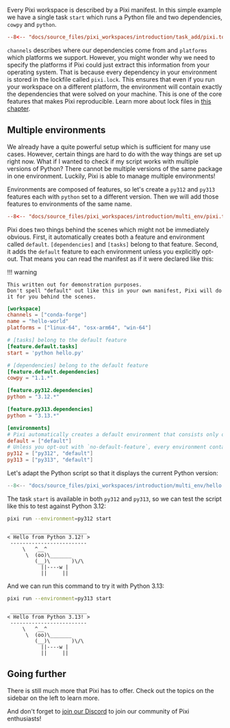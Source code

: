 Every Pixi workspace is described by a Pixi manifest.
In this simple example we have a single task `start` which runs a Python file and two dependencies, `cowpy` and `python`.

```toml title="pixi.toml"
--8<-- "docs/source_files/pixi_workspaces/introduction/task_add/pixi.toml"
```

`channels` describes where our dependencies come from and `platforms` which platforms we support.
However, you might wonder why we need to specify the platforms if Pixi could just extract this information from your operating system.
That is because every dependency in your environment is stored in the lockfile called `pixi.lock`.
This ensures that even if you run your workspace on a different platform, the environment will contain exactly the dependencies that were solved on your machine.
This is one of the core features that makes Pixi reproducible.
Learn more about lock files in [this chapter](./workspace/lockfile.md).


## Multiple environments

We already have a quite powerful setup which is sufficient for many use cases.
However, certain things are hard to do with the way things are set up right now.
What if I wanted to check if my script works with multiple versions of Python?
There cannot be multiple versions of the same package in one environment.
Luckily, Pixi is able to manage multiple environments!

Environments are composed of features, so let's create a `py312` and `py313` features each with `python` set to a different version.
Then we will add those features to environments of the same name.

```toml title="pixi.toml"
--8<-- "docs/source_files/pixi_workspaces/introduction/multi_env/pixi.toml"
```

Pixi does two things behind the scenes which might not be immediately obvious.
First, it automatically creates both a feature and environment called `default`.
`[dependencies]` and `[tasks]` belong to that feature.
Second, it adds the `default` feature to each environment unless you explicitly opt-out.
That means you can read the manifest as if it were declared like this:

!!! warning

    This written out for demonstration purposes.
    Don't spell "default" out like this in your own manifest, Pixi will do it for you behind the scenes.

```toml
[workspace]
channels = ["conda-forge"]
name = "hello-world"
platforms = ["linux-64", "osx-arm64", "win-64"]

# [tasks] belong to the default feature
[feature.default.tasks]
start = 'python hello.py'

# [dependencies] belong to the default feature
[feature.default.dependencies]
cowpy = "1.1.*"

[feature.py312.dependencies]
python = "3.12.*"

[feature.py313.dependencies]
python = "3.13.*"

[environments]
# Pixi automatically creates a default environment that consists only of the default feature
default = ["default"]
# Unless you opt-out with `no-default-feature`, every environment contains the default feature
py312 = ["py312", "default"]
py313 = ["py313", "default"]
```

Let's adapt the Python script so that it displays the current Python version:

```py title="hello.py"
--8<-- "docs/source_files/pixi_workspaces/introduction/multi_env/hello.py"
```

The task `start` is available in both `py312` and `py313`, so we can test the script like this to test against Python 3.12:

```bash
pixi run --environment=py312 start
```

```
 _________________________
< Hello from Python 3.12! >
 -------------------------
     \   ^__^
      \  (oo)\_______
         (__)\       )\/\
           ||----w |
           ||     ||
```

And we can run this command to try it with Python 3.13:


```bash
pixi run --environment=py313 start
```

```
 _________________________
< Hello from Python 3.13! >
 -------------------------
     \   ^__^
      \  (oo)\_______
         (__)\       )\/\
           ||----w |
           ||     ||
```


## Going further

There is still much more that Pixi has to offer.
Check out the topics on the sidebar on the left to learn more.

And don't forget to [join our Discord](https://discord.gg/kKV8ZxyzY4) to join our community of Pixi enthusiasts!
